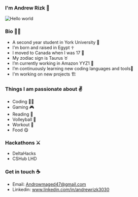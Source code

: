 ### I'm Andrew Rizk 👋                       
![Hello world](https://user-images.githubusercontent.com/97995173/213803886-bdbd604c-5511-4544-b59b-0b4452aa8ad4.png)

### Bio 🙋‍♂️
- A second year student in York University 📖 
- I'm born and raised in Egypt ☥
- I moved to Canada when I was 17 🍁
- My zodiac sign is Taurus ♉ 
- I’m currently working in Amazon YYZ1 🔭  
- I’m continuously learning new coding languages and tools🌱
- I'm working on new projects 🏗

### Things I am passionate about ✌
- Coding 🤷‍♂️
- Gaming 🎮
- Reading 📖
- Volleyball 🏐
- Workout 💪
- Food 😋

### Hackathons ⚔
- DeltaHacks
- CSHub LHD 
  

### Get in touch ☕
- Email: Androwmaged47@gmail.com
- Linkedin: www.linkedin.com/in/andrewrizk3030



